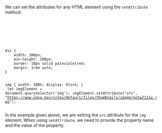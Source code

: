 We can set the attributes for any
HTML element using the `setAttribute`
method.

<codeblock language="javascript" type="lesson">
<code>
<panel language="html">
<div>
    <img />
</div>
</panel>
<panel language="css">
div {
    width: 300px;
    min-height: 200px;
    border: 10px solid palevioletred;
    margin: 1rem auto;
}

img {
    width: 100%;
    display: block;
}
</panel>
<panel language="javascript">
let imgElement = document.querySelector('img');
imgElement.setAttribute("src", "https://www.nasa.gov/sites/default/files/thumbnails/image/potw2121a.jpg");
</panel>
</code>
</codeblock>

In the example given above, we are
setting the `src` attribute for
the `img` element. When using `setAttribute`,
we need to provide the property name
and the value of the property.
